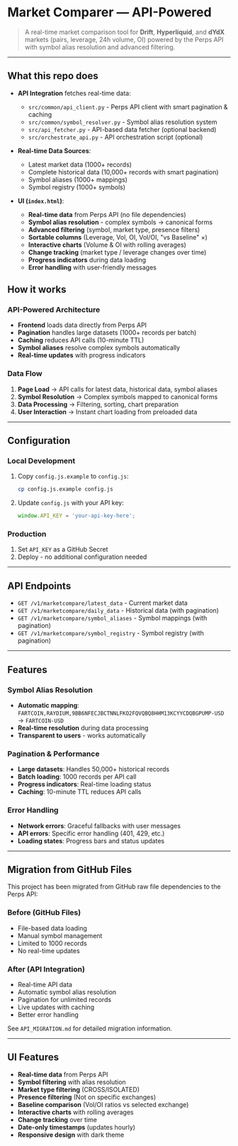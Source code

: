 # Market Comparer — API-Powered

> A real-time market comparison tool for **Drift**, **Hyperliquid**, and **dYdX** markets (pairs, leverage, 24h volume, OI) powered by the Perps API with symbol alias resolution and advanced filtering.

---

## What this repo does

* **API Integration** fetches real-time data:
  * `src/common/api_client.py` - Perps API client with smart pagination & caching
  * `src/common/symbol_resolver.py` - Symbol alias resolution system
  * `src/api_fetcher.py` - API-based data fetcher (optional backend)
  * `src/orchestrate_api.py` - API orchestration script (optional)

* **Real-time Data Sources**:
  * Latest market data (1000+ records)
  * Complete historical data (10,000+ records with smart pagination)
  * Symbol aliases (1000+ mappings)
  * Symbol registry (1000+ symbols)

* **UI (`index.html`)**:
  * **Real-time data** from Perps API (no file dependencies)
  * **Symbol alias resolution** - complex symbols → canonical forms
  * **Advanced filtering** (symbol, market type, presence filters)
  * **Sortable columns** (Leverage, Vol, OI, Vol/OI, "vs Baseline" ×)
  * **Interactive charts** (Volume & OI with rolling averages)
  * **Change tracking** (market type / leverage changes over time)
  * **Progress indicators** during data loading
  * **Error handling** with user-friendly messages

## How it works

### API-Powered Architecture

* **Frontend** loads data directly from Perps API
* **Pagination** handles large datasets (1000+ records per batch)
* **Caching** reduces API calls (10-minute TTL)
* **Symbol aliases** resolve complex symbols automatically
* **Real-time updates** with progress indicators

### Data Flow

1. **Page Load** → API calls for latest data, historical data, symbol aliases
2. **Symbol Resolution** → Complex symbols mapped to canonical forms
3. **Data Processing** → Filtering, sorting, chart preparation
4. **User Interaction** → Instant chart loading from preloaded data

---

## Configuration

### Local Development
1. Copy `config.js.example` to `config.js`:
   ```bash
   cp config.js.example config.js
   ```
2. Update `config.js` with your API key:
   ```javascript
   window.API_KEY = 'your-api-key-here';
   ```

### Production
1. Set `API_KEY` as a GitHub Secret
2. Deploy - no additional configuration needed

---

## API Endpoints

* `GET /v1/marketcompare/latest_data` - Current market data
* `GET /v1/marketcompare/daily_data` - Historical data (with pagination)
* `GET /v1/marketcompare/symbol_aliases` - Symbol mappings (with pagination)
* `GET /v1/marketcompare/symbol_registry` - Symbol registry (with pagination)

---

## Features

### Symbol Alias Resolution
- **Automatic mapping**: `FARTCOIN,RAYDIUM,9BB6NFECJBCTNNLFKO2FQVQBQ8HHM13KCYYCDQBGPUMP-USD` → `FARTCOIN-USD`
- **Real-time resolution** during data processing
- **Transparent to users** - works automatically

### Pagination & Performance
- **Large datasets**: Handles 50,000+ historical records
- **Batch loading**: 1000 records per API call
- **Progress indicators**: Real-time loading status
- **Caching**: 10-minute TTL reduces API calls

### Error Handling
- **Network errors**: Graceful fallbacks with user messages
- **API errors**: Specific error handling (401, 429, etc.)
- **Loading states**: Progress bars and status updates

---

## Migration from GitHub Files

This project has been migrated from GitHub raw file dependencies to the Perps API:

### Before (GitHub Files)
- File-based data loading
- Manual symbol management
- Limited to 1000 records
- No real-time updates

### After (API Integration)
- Real-time API data
- Automatic symbol alias resolution
- Pagination for unlimited records
- Live updates with caching
- Better error handling

See `API_MIGRATION.md` for detailed migration information.

---

## UI Features

* **Real-time data** from Perps API
* **Symbol filtering** with alias resolution
* **Market type filtering** (CROSS/ISOLATED)
* **Presence filtering** (Not on specific exchanges)
* **Baseline comparison** (Vol/OI ratios vs selected exchange)
* **Interactive charts** with rolling averages
* **Change tracking** over time
* **Date-only timestamps** (updates hourly)
* **Responsive design** with dark theme
